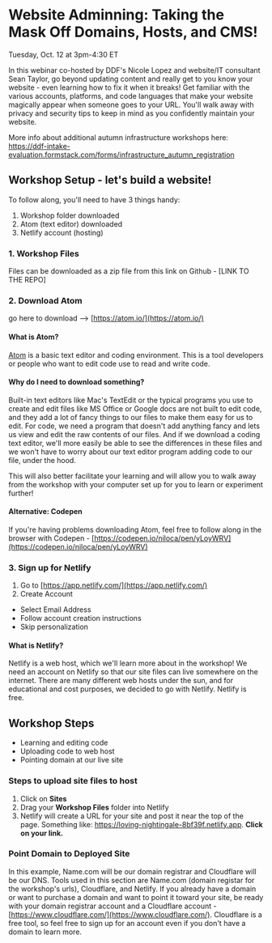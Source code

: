 # Website Adminning: Taking the Mask Off Domains, Hosts, and CMS!
Tuesday, Oct. 12 at 3pm-4:30 ET

In this webinar co-hosted by DDF's Nicole Lopez and website/IT consultant Sean Taylor, go beyond updating content and really get to you know your website - even learning how to fix it when it breaks! Get familiar with the various accounts, platforms, and code languages that make your website magically appear when someone goes to your URL. You'll walk away with privacy and security tips to keep in mind as you confidently maintain your website. 

More info about additional autumn infrastructure workshops here: https://ddf-intake-evaluation.formstack.com/forms/infrastructure_autumn_registration

## Workshop Setup - let's build a website!
To follow along, you'll need to have 3 things handy:
1. Workshop folder downloaded
2. Atom (text editor) downloaded
3. Netlify account (hosting)

### 1. Workshop Files
Files can be downloaded as a zip file from this link on Github - [LINK TO THE REPO]

### 2. Download Atom
go here to download --> [https://atom.io/](https://atom.io/)

#### What is Atom?
[Atom](https://atom.io/) is a basic text editor and coding environment. This is a tool developers or people who want to edit code use to read and write code.

#### Why do I need to download something?
Built-in text editors like Mac's TextEdit or the typical programs you use to create and edit files like MS Office or Google docs are not built to edit code, and they add a lot of fancy things to our files to make them easy for us to edit. For code, we need a program that doesn't add anything fancy and lets us view and edit the raw contents of our files. And if we download a coding text editor, we'll more easily be able to see the differences in these files and we won't have to worry about our text editor program adding code to our file, under the hood.

This will also better facilitate your learning and will allow you to walk away from the workshop with your computer set up for you to learn or experiment further!

#### Alternative: Codepen
If you're having problems downloading Atom, feel free to follow along in the browser with Codepen - [https://codepen.io/niloca/pen/yLoyWRV](https://codepen.io/niloca/pen/yLoyWRV)


### 3. Sign up for Netlify
1. Go to [https://app.netlify.com/](https://app.netlify.com/)
2. Create Account
  * Select Email Address
  * Follow account creation instructions
  * Skip personalization

#### What is Netlify?
Netlify is a web host, which we'll learn more about in the workshop! We need an account on Netlify so that our site files can live somewhere on the internet. There are many different web hosts under the sun, and for educational and cost purposes, we decided to go with Netlify. Netlify is free.

## Workshop Steps
- Learning and editing code
- Uploading code to web host
- Pointing domain at our live site

### Steps to upload site files to host
1. Click on **Sites**
2. Drag your **Workshop Files** folder into Netlify
3. Netlify will create a URL for your site and post it near the top of the page. Something like: https://loving-nightingale-8bf39f.netlify.app. **Click on your link.**

### Point Domain to Deployed Site
In this example, Name.com will be our domain registrar and Cloudflare will be our DNS. Tools used in this section are Name.com (domain registar for the workshop's urls), Cloudflare, and Netlify. If you already have a domain or want to purchase a domain and want to point it toward your site, be ready with your domain registrar account and a Cloudflare account - [https://www.cloudflare.com/](https://www.cloudflare.com/). Cloudflare is a free tool, so feel free to sign up for an account even if you don't have a domain to learn more. 

